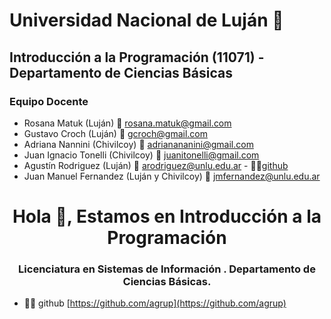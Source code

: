 # Universidad Nacional de Luján :school:
## Introducción a la Programación (11071) - Departamento de Ciencias Básicas

### Equipo Docente
* Rosana Matuk (Luján) :email: rosana.matuk@gmail.com 
* Gustavo Croch (Luján) :email: gcroch@gmail.com 
* Adriana Nannini (Chivilcoy) :email: adrianananini@gmail.com
* Juan Ignacio Tonelli (Chivilcoy) :email: juanitonelli@gmail.com 
* Agustín Rodriguez (Luján) :email: arodriguez@unlu.edu.ar - 👨‍💻[github](https://github.com/agrup)
* Juan Manuel Fernandez (Luján y Chivilcoy) :email: jmfernandez@unlu.edu.ar

<h1 align="center">Hola 👋, Estamos en Introducción a la Programación</h1>
<h3 align="center">Licenciatura en Sistemas de Información . Departamento de Ciencias Básicas.</h3>

- 👨‍💻 github [https://github.com/agrup](https://github.com/agrup)

